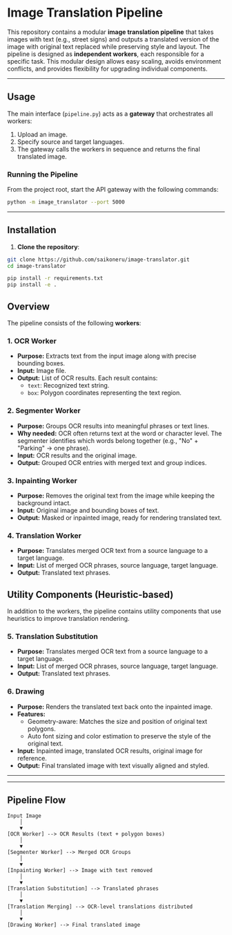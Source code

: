 # Image Translation Pipeline

This repository contains a modular **image translation pipeline** that takes images with text (e.g., street signs) and outputs a translated version of the image with original text replaced while preserving style and layout. The pipeline is designed as **independent workers**, each responsible for a specific task. This modular design allows easy scaling, avoids environment conflicts, and provides flexibility for upgrading individual components.

---
## Usage

The main interface (`pipeline.py`) acts as a **gateway** that orchestrates all workers:

1. Upload an image.
2. Specify source and target languages.
3. The gateway calls the workers in sequence and returns the final translated image.

### Running the Pipeline

From the project root, start the API gateway with the following commands:

```bash
python -m image_translator --port 5000
```

---

## Installation

1. **Clone the repository**:

```bash
git clone https://github.com/saikoneru/image-translator.git
cd image-translator

pip install -r requirements.txt
pip install -e .
```



## Overview

The pipeline consists of the following **workers**:

### 1. OCR Worker
- **Purpose:** Extracts text from the input image along with precise bounding boxes.
- **Input:** Image file.
- **Output:** List of OCR results. Each result contains:
  - `text`: Recognized text string.
  - `box`: Polygon coordinates representing the text region.

### 2. Segmenter Worker
- **Purpose:** Groups OCR results into meaningful phrases or text lines.
- **Why needed:** OCR often returns text at the word or character level. The segmenter identifies which words belong together (e.g., "No" + "Parking" → one phrase).
- **Input:** OCR results and the original image.
- **Output:** Grouped OCR entries with merged text and group indices.

### 3. Inpainting Worker
- **Purpose:** Removes the original text from the image while keeping the background intact.
- **Input:** Original image and bounding boxes of text.
- **Output:** Masked or inpainted image, ready for rendering translated text.

### 4. Translation Worker
- **Purpose:** Translates merged OCR text from a source language to a target language.
- **Input:** List of merged OCR phrases, source language, target language.
- **Output:** Translated text phrases.


## Utility Components (Heuristic-based)

In addition to the workers, the pipeline contains utility components that use heuristics to improve translation rendering.

### 5. Translation Substitution
- **Purpose:** Translates merged OCR text from a source language to a target language.
- **Input:** List of merged OCR phrases, source language, target language.
- **Output:** Translated text phrases.

### 6. Drawing
- **Purpose:** Renders the translated text back onto the inpainted image.
- **Features:**
  - Geometry-aware: Matches the size and position of original text polygons.
  - Auto font sizing and color estimation to preserve the style of the original text.
- **Input:** Inpainted image, translated OCR results, original image for reference.
- **Output:** Final translated image with text visually aligned and styled.


---

---

## Pipeline Flow

```text
Input Image
    │
    ▼
[OCR Worker] --> OCR Results (text + polygon boxes)
    │
    ▼
[Segmenter Worker] --> Merged OCR Groups
    │
    ▼
[Inpainting Worker] --> Image with text removed
    │
    ▼
[Translation Substitution] --> Translated phrases
    │
    ▼
[Translation Merging] --> OCR-level translations distributed
    │
    ▼
[Drawing Worker] --> Final translated image




